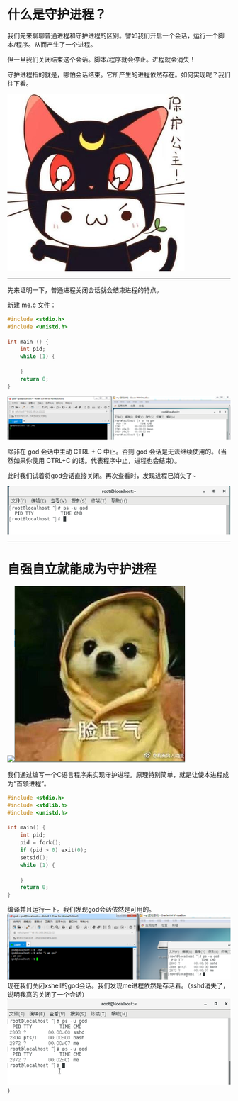 # 什么是守护进程？

我们先来聊聊普通进程和守护进程的区别。譬如我们开启一个会话，运行一个脚本/程序。从而产生了一个进程。

但一旦我们关闭结束这个会话。脚本/程序就会停止。进程就会消失！

守护进程指的就是，哪怕会话结束。它所产生的进程依然存在。如何实现呢？我们往下看。

![](/assets/zz78987987978978----8907078import.png)

---

先来证明一下，普通进程关闭会话就会结束进程的特点。

新建 me.c 文件：

```c
#include <stdio.h>
#include <unistd.h>

int main () {
    int pid;
    while (1) {

    }
    return 0;
}
```

![](/assets/24e9558c-cea8-46e1-9396-0dcee7abdf63import.png)

除非在 god 会话中主动 CTRL + C 中止。否则 god 会话是无法继续使用的。（当然如果你使用 CTRL+C 的话。代表程序中止，进程也会结束）。

此时我们试着将god会话直接关闭。再次查看时，发现进程已消失了~

![](/assets/8de25a3d-a730-4eb6-b169-52745000bae0import.png)

---

# 自强自立就能成为守护进程

![](file:///C:\Users\lizhaohong\AppData\Roaming\Tencent\QQ\Temp`PZ5TOOME2E$SA{LW1$OJKM.jpg)![](/assets/01dce3a5-ddd5-4f76-83f7-14dbca8bb8a1import.png)

我们通过编写一个C语言程序来实现守护进程。原理特别简单，就是让使本进程成为“首领进程”。

```c
#include <stdio.h>
#include <stdlib.h>
#include <unistd.h>

int main() {
    int pid;
    pid = fork();
    if (pid > 0) exit(0);
    setsid();
    while (1) {

    }
    return 0;
}
```

编译并且运行一下。我们发现god会话依然是可用的。![](/assets/92d26da8-266a-4d4c-888a-de573915811aimport.png)现在我们关闭xshell的god会话。我们发现me进程依然是存活着。（sshd消失了，说明我真的关闭了一个会话）![](/assets/3542a708-7ac4-40cf-833a-66477b671718import.png)）

